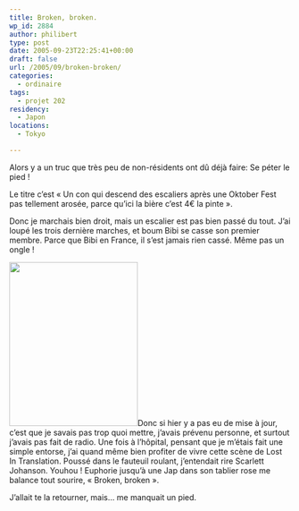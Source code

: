 ```yaml
---
title: Broken, broken.
wp_id: 2884
author: philibert
type: post
date: 2005-09-23T22:25:41+00:00
draft: false
url: /2005/09/broken-broken/
categories:
  - ordinaire
tags:
  - projet 202
residency:
  - Japon
locations:
  - Tokyo

---
```

Alors y a un truc que très peu de non-résidents ont dû déjà faire: Se péter le pied !
  
Le titre c&rsquo;est « Un con qui descend des escaliers après une Oktober Fest pas tellement arosée, parce qu&rsquo;ici la bière c&rsquo;est 4€ la pinte ».
  
Donc je marchais bien droit, mais un escalier est pas bien passé du tout. J&rsquo;ai loupé les trois dernière marches, et boum Bibi se casse son premier membre. Parce que Bibi en France, il s&rsquo;est jamais rien cassé. Même pas un ongle !

[<img src="/uploads/2012/09/370650025172.jpeg" alt="" title="370650025172" width="230" height="293" class="alignleft size-full wp-image-2881" />][1]Donc si hier y a pas eu de mise à jour, c&rsquo;est que je savais pas trop quoi mettre, j&rsquo;avais prévenu personne, et surtout j&rsquo;avais pas fait de radio. Une fois à l&rsquo;hôpital, pensant que je m&rsquo;étais fait une simple entorse, j&rsquo;ai quand même bien profiter de vivre cette scène de Lost In Translation. Poussé dans le fauteuil roulant, j&rsquo;entendait rire Scarlett Johanson. Youhou ! Euphorie jusqu&rsquo;à une Jap dans son tablier rose me balance tout sourire, « Broken, broken ».

J&rsquo;allait te la retourner, mais&#8230; me manquait un pied.

 [1]: /uploads/2012/09/370650025172.jpeg